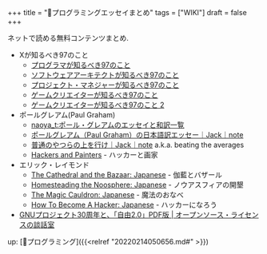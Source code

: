 +++
title = "📝プログラミングエッセイまとめ"
tags = ["WIKI"]
draft = false
+++

ネットで読める無料コンテンツまとめ.

-   Xが知るべき97のこと
    -   [プログラマが知るべき97のこと](https://xn--97-273ae6a4irb6e2hsoiozc2g4b8082p.com/)
    -   [ソフトウェアアーキテクトが知るべき97のこと](https://xn--97-273ae6a4irb6e2h2ia0cn0g4a2txf4ah5wo4af612j.com/)
    -   [プロジェクト・マネジャーが知るべき97のこと](https://xn--97-273ae6a4irb6e2h2k6c0ec7tvc3h1e0dwi7lj952k.com/)
    -   [ゲームクリエイターが知るべき97のこと](https://xn--97-273ae6a4irb6e2hxjpb5etb3nqtgfpmg22065a.com/)
    -   [ゲームクリエイターが知るべき97のこと 2](https://xn--972-o73bf2b4jwbzftixktbzfvb4o4tqfvmg57147a.com/)
-   ポールグレアム(Paul Graham)
    -   [naoya\_t:ポール・グレアムのエッセイと和訳一覧](https://practical-scheme.net/wiliki/wiliki.cgi?naoya%5Ft%3A%E3%83%9D%E3%83%BC%E3%83%AB%E3%83%BB%E3%82%B0%E3%83%AC%E3%82%A2%E3%83%A0%E3%81%AE%E3%82%A8%E3%83%83%E3%82%BB%E3%82%A4%E3%81%A8%E5%92%8C%E8%A8%B3%E4%B8%80%E8%A6%A7)
    -   [ポールグレアム（Paul Graham）の日本語訳エッセー｜Jack｜note](https://note.com/tokyojack/m/m7df6bfb75db4)
    -   [普通のやつらの上を行け｜Jack｜note](https://note.com/tokyojack/n/nb00604b7728b) a.k.a. beating the averages
    -   [Hackers and Painters](https://practical-scheme.net/trans/hp-j.html) - ハッカーと画家
-   エリック・レイモンド
    -   [The Cathedral and the Bazaar: Japanese](https://cruel.org/freeware/cathedral.html) - 伽藍とバザール
    -   [Homesteading the Noosphere: Japanese](https://cruel.org/freeware/noosphere.html) - ノウアスフィアの開墾
    -   [The Magic Cauldron: Japanese](https://cruel.org/freeware/magicpot.html) - 魔法のおなべ
    -   [How To Become A Hacker: Japanese](https://cruel.org/freeware/hacker.html) - ハッカーになろう
-   [GNUプロジェクト30周年と、「自由2.0」PDF版 | オープンソース・ライセンスの談話室](https://www.catch.jp/oss-license/2013/10/14/gnu/)

up: [📂プログラミング]({{<relref "20220214050656.md#" >}})
